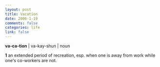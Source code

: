 ```yaml
--- 
layout: post
title: Vacation
date: 2006-1-19
comments: false
categories: life
link: false
---
```

<strong>va-ca-tion</strong> | va-kay-shun |
noun

<strong>1</strong> an extended period of recreation, esp. when one is away from work while one's co-workers are not.
